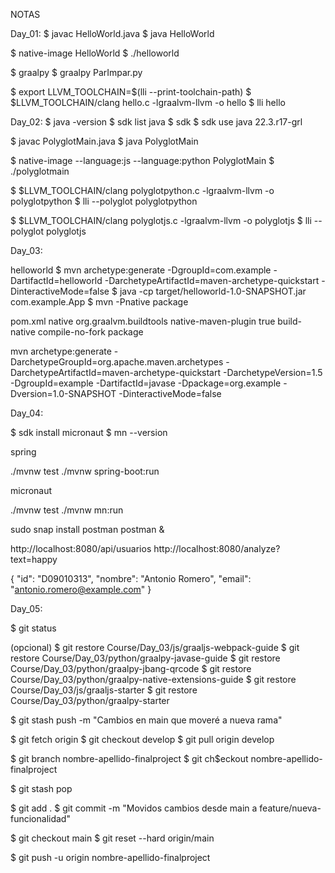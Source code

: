NOTAS

Day_01:
$ javac HelloWorld.java 
$ java HelloWorld 

$ native-image HelloWorld
$ ./helloworld 

$ graalpy
$ graalpy ParImpar.py 

$ export LLVM_TOOLCHAIN=$(lli --print-toolchain-path)
$ $LLVM_TOOLCHAIN/clang hello.c -lgraalvm-llvm -o hello
$ lli hello

Day_02:
$ java -version
$ sdk list java
$ sdk
$ sdk use java 22.3.r17-grl

$ javac PolyglotMain.java 
$ java PolyglotMain

$ native-image --language:js --language:python PolyglotMain
$ ./polyglotmain 

$ $LLVM_TOOLCHAIN/clang polyglotpython.c -lgraalvm-llvm -o polyglotpython
$ lli --polyglot polyglotpython

$ $LLVM_TOOLCHAIN/clang polyglotjs.c -lgraalvm-llvm -o polyglotjs
$ lli --polyglot polyglotjs

Day_03:

helloworld
$ mvn archetype:generate -DgroupId=com.example -DartifactId=helloworld -DarchetypeArtifactId=maven-archetype-quickstart -DinteractiveMode=false
$ java -cp target/helloworld-1.0-SNAPSHOT.jar com.example.App
$ mvn -Pnative package

pom.xml
<profiles>
   <profile>
     <id>native</id>
     <build>
       <plugins>
         <plugin>
           <groupId>org.graalvm.buildtools</groupId>
           <artifactId>native-maven-plugin</artifactId>
           <extensions>true</extensions>
           <executions>
             <execution>
             <id>build-native</id>
               <goals>
                 <goal>compile-no-fork</goal>
               </goals>
               <phase>package</phase>
             </execution>
           </executions>
         </plugin>
       </plugins>
     </build>
   </profile>
 </profiles>

mvn archetype:generate -DarchetypeGroupId=org.apache.maven.archetypes -DarchetypeArtifactId=maven-archetype-quickstart -DarchetypeVersion=1.5 -DgroupId=example -DartifactId=javase -Dpackage=org.example -Dversion=1.0-SNAPSHOT -DinteractiveMode=false

Day_04:

$ sdk install micronaut
$ mn --version

spring

./mvnw test
./mvnw spring-boot:run

micronaut

./mvnw test
./mvnw mn:run

sudo snap install postman
postman &

http://localhost:8080/api/usuarios
http://localhost:8080/analyze?text=happy

{
  "id": "D09010313",
  "nombre": "Antonio Romero",
  "email": "antonio.romero@example.com"
}

Day_05: 

$ git status

(opcional)
$ git restore Course/Day_03/js/graaljs-webpack-guide 
$ git restore Course/Day_03/python/graalpy-javase-guide 
$ git restore Course/Day_03/python/graalpy-jbang-qrcode 
$ git restore Course/Day_03/python/graalpy-native-extensions-guide 
$ git restore Course/Day_03/js/graaljs-starter 
$ git restore Course/Day_03/python/graalpy-starter

$ git stash push -m "Cambios en main que moveré a nueva rama"

$ git fetch origin
$ git checkout develop
$ git pull origin develop

$ git branch nombre-apellido-finalproject
$ git ch$eckout nombre-apellido-finalproject

$ git stash pop

$ git add .
$ git commit -m "Movidos cambios desde main a feature/nueva-funcionalidad"

$ git checkout main
$ git reset --hard origin/main

$ git push -u origin nombre-apellido-finalproject
